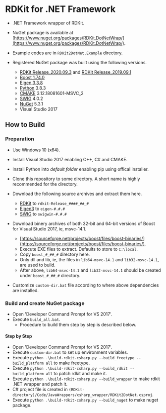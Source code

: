 # RDKit for .NET Framework

- .NET Framework wrapper of RDKit.
- NuGet package is available at [https://www.nuget.org/packages/RDKit.DotNetWrap/](https://www.nuget.org/packages/RDKit.DotNetWrap/).

- Example codes are in `RDKit2DotNet.Example` directory.

- Registered NuGet package was built using the following versions.
  - [RDKit Release_2020.09.3](https://github.com/rdkit/rdkit/releases/tag/Release_2020_09_3) and [RDKit Release_2019.09.1](https://github.com/rdkit/rdkit/releases/tag/Release_2019_09_1)
  - [Boost 1.74.0](https://sourceforge.net/projects/boost/files/boost-binaries/1.74.0/)
  - [Eigen 3.3.8](https://gitlab.com/libeigen/eigen/-/releases/3.3.8)
  - [Python](https://www.python.org/) 3.8.3
  - [CMAKE](https://cmake.org/) 3.12.18081601-MSVC_2
  - [SWIG](http://www.swig.org/) 4.0.2
  - [NuGet](https://nuget.org) 5.3.1
  - Visual Studio 2017

## How to Build

### Preparation

- Use Windows 10 (x64).
- Install Visual Studio 2017 enabling C++, C&#35; and CMAKE.
- Install Python into _default folder_ enabling pip using offical installer.
- Clone this repository to some directory. A short name is highly recommended for the directory.
- Download the following source archives and extract them here.
  - [RDKit](hhttps://github.com/rdkit/rdkit/) to `rdkit-Release_####_##_#`  
  - [Eigen3](http://eigen.tuxfamily.org/) to `eigen-#.#.#`
  - [SWIG](http://www.swig.org/) to `swigwin-#.#.#`
- Download binery archives of both 32-bit and 64-bit versions of Boost for Visual Studio 2017, ie, msvc-14.1.
  - [https://sourceforge.net/projects/boost/files/boost-binaries/](https://sourceforge.net/projects/boost/files/boost-binaries/).
  - Execute EXE files to extract. Defaults to store to `C:\local`.
  - Copy `boost_#_##_#` directory here.
  - Only dll and lib, ie, the files in `lib64-msvc-14.1` and `lib32-msvc-14.1`, are used to build.
  - After above, `lib64-msvc-14.1` and `lib32-msvc-14.1` should be created under `boost_#_##_#` directory.

- Customize `custom-dir.bat` file according to where above dependencies are installed.

### Build and create NuGet package

- Open 'Developer Command Prompt for VS 2017'.
- Execute `build_all.bat`.
  - Procedure to build them step by step is described below.

#### Step by Step

- Open 'Developer Command Prompt for VS 2017'.
- Execute `custom-dir.bat` to set up environment variables.
- Execute `python .\build-rdkit-csharp.py --build_freetype --build_platform all` to make freetype.
- Execute `python .\build-rdkit-csharp.py --build_rdkit --build_platform all` to patch rdkit and make it.
- Execute `python .\build-rdkit-csharp.py --build_wrapper` to make rdkit .NET wrapper and patch it.
- C&#35; project file is created in `(RDKit-directory)/Code/JavaWrappers/csharp_wrapper/RDKit2DotNet.csproj`.
- Execute `python .\build-rdkit-csharp.py --build_nuget` to make nuget package.
